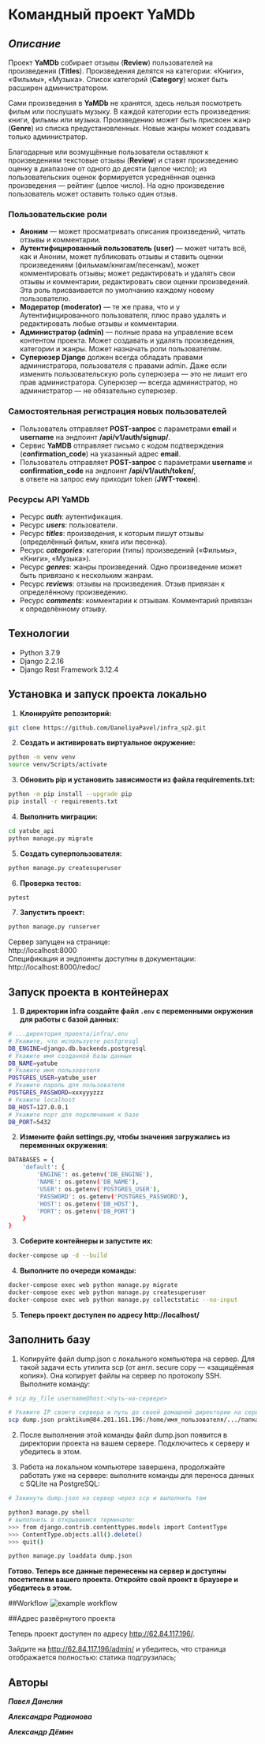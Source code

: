 # Командный проект YaMDb
## _Описание_
Проект **YaMDb** собирает отзывы (**Review**) пользователей на произведения (**Titles**). Произведения делятся на категории: «Книги», «Фильмы», «Музыка». Список категорий (**Category**) может быть расширен администратором.

Сами произведения в **YaMDb** не хранятся, здесь нельзя посмотреть фильм или послушать музыку. В каждой категории есть произведения: книги, фильмы или музыка.
Произведению может быть присвоен жанр (**Genre**) из списка предустановленных. Новые жанры может создавать только администратор.

Благодарные или возмущённые пользователи оставляют к произведениям текстовые отзывы (**Review**) и ставят произведению оценку в диапазоне от одного до десяти (целое число); из пользовательских оценок формируется усреднённая оценка произведения — рейтинг (целое число). На одно произведение пользователь может оставить только один отзыв.
### Пользовательские роли
- **Аноним** — может просматривать описания произведений, читать отзывы и комментарии.
- **Аутентифицированный пользователь (user)** — может читать всё, как и Аноним, может публиковать отзывы и ставить оценки произведениям (фильмам/книгам/песенкам), может комментировать отзывы; может редактировать и удалять свои отзывы и комментарии, редактировать свои оценки произведений. Эта роль присваивается по умолчанию каждому новому пользователю.
- **Модератор (moderator)** — те же права, что и у Аутентифицированного пользователя, плюс право удалять и редактировать любые отзывы и комментарии.
- **Администратор (admin)** — полные права на управление всем контентом проекта. Может создавать и удалять произведения, категории и жанры. Может назначать роли пользователям.
- **Суперюзер Django** должен всегда обладать правами администратора, пользователя с правами admin. Даже если изменить пользовательскую роль суперюзера — это не лишит его прав администратора. Суперюзер — всегда администратор, но администратор — не обязательно суперюзер.

### Самостоятельная регистрация новых пользователей
- Пользователь отправляет **POST-запрос** с параметрами **email** и **username** на эндпоинт **/api/v1/auth/signup/**.        
- Сервис **YaMDB** отправляет письмо с кодом подтверждения (**confirmation_code**) на указанный адрес **email**.      
- Пользователь отправляет **POST-запрос** с параметрами **username** и **confirmation_code** на эндпоинт **/api/v1/auth/token/**,         
в ответе на запрос ему приходит token (**JWT-токен**).

### Ресурсы API YaMDb
- Ресурс ***auth***: аутентификация.
- Ресурс ***users***: пользователи.
- Ресурс ***titles***: произведения, к которым пишут отзывы (определённый фильм, книга или песенка).
- Ресурс ***categories***: категории (типы) произведений («Фильмы», «Книги», «Музыка»).
- Ресурс ***genres***: жанры произведений. Одно произведение может быть привязано к нескольким жанрам.
- Ресурс ***reviews***: отзывы на произведения. Отзыв привязан к определённому произведению.
- Ресурс ***comments***: комментарии к отзывам. Комментарий привязан к определённому отзыву.

## Технологии
- Python 3.7.9
- Django 2.2.16
- Django Rest Framework 3.12.4

## Установка и запуск проекта локально
1. **Клонируйте репозиторий:**
```sh
git clone https://github.com/DaneliyaPavel/infra_sp2.git
```

2. **Cоздать и активировать виртуальное окружение:**
```sh
python -m venv venv
source venv/Scripts/activate
```

3. **Обновить pip и установить зависимости из файла requirements.txt:**
```sh
python -m pip install --upgrade pip
pip install -r requirements.txt
```

4. **Выполнить миграции:**
```sh
cd yatube_api
python manage.py migrate
```

5. **Создать суперпользователя:**
```sh
python manage.py createsuperuser
```

6. **Проверка тестов:**
```sh
pytest
```

7. **Запустить проект:**
```sh
python manage.py runserver
```
Сервер запущен на странице:     
http://localhost:8000       
Спецификация и эндпоинты доступны в документации:       
http://localhost:8000/redoc/

## Запуск проекта в контейнерах

1. **В директории infra создайте файл ```.env``` с переменными окружения для работы с базой данных:**
```sh
# ...директория_проекта/infra/.env
# Укажите, что используете postgresql
DB_ENGINE=django.db.backends.postgresql
# Укажите имя созданной базы данных
DB_NAME=yatube
# Укажите имя пользователя
POSTGRES_USER=yatube_user
# Укажите пароль для пользователя
POSTGRES_PASSWORD=xxxyyyzzz
# Укажите localhost
DB_HOST=127.0.0.1
# Укажите порт для подключения к базе
DB_PORT=5432
```

2. **Измените файл settings.py, чтобы значения загружались из переменных окружения:**
```sh
DATABASES = {
    'default': {
        'ENGINE': os.getenv('DB_ENGINE'),
        'NAME': os.getenv('DB_NAME'),
        'USER': os.getenv('POSTGRES_USER'),
        'PASSWORD': os.getenv('POSTGRES_PASSWORD'),
        'HOST': os.getenv('DB_HOST'),
        'PORT': os.getenv('DB_PORT')
    }
}
```

3. **Соберите контейнеры и запустите их:**
```sh
docker-compose up -d --build
```

4. **Выполните по очереди команды:**
```sh
docker-compose exec web python manage.py migrate
docker-compose exec web python manage.py createsuperuser
docker-compose exec web python manage.py collectstatic --no-input
```

5. **Теперь проект доступен по адресу http://localhost/**


## Заполнить базу

1. Копируйте файл dump.json с локального компьютера на сервер.
Для такой задачи есть утилита scp (от англ. secure copy — «защищённая копия»). 
Она копирует файлы на сервер по протоколу SSH. Выполните команду:
```sh
# scp my_file username@host:<путь-на-сервере>

# Укажите IP своего сервера и путь до своей домашней директории на сервере
scp dump.json praktikum@84.201.161.196:/home/имя_пользователя/.../папка_проекта_с_manage.py/
```
2. После выполнения этой команды файл dump.json появится в директории проекта на вашем сервере.
Подключитесь к серверу и убедитесь в этом.

3. Работа на локальном компьютере завершена, продолжайте работать уже на сервере:
выполните команды для переноса данных с SQLite на PostgreSQL:
```sh
# Закинуть dump.json на сервер через scp и выполнить там

python3 manage.py shell  
# выполнить в открывшемся терминале:
>>> from django.contrib.contenttypes.models import ContentType
>>> ContentType.objects.all().delete()
>>> quit()

python manage.py loaddata dump.json
```


**Готово. Теперь все данные перенесены на сервер и доступны посетителям вашего проекта.
Откройте свой проект в браузере и убедитесь в этом.**

##Workflow
![example workflow](https://github.com/DaneliyaPavel/yamdb_final/actions/workflows/yamdb_workflow/badge.svg)

##Адрес развёрнутого проекта

Теперь проект доступен по адресу http://62.84.117.196/.

Зайдите на http://62.84.117.196/admin/ и убедитесь,
что страница отображается полностью: статика подгрузилась;

## Авторы

**_Павел Данелия_**

**_Александра Радионова_**

**_Александр Дёмин_**    


